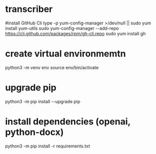 # transcriber

#install GitHub Cli
type -p yum-config-manager >/dev/null || sudo yum install yum-utils
sudo yum-config-manager --add-repo https://cli.github.com/packages/rpm/gh-cli.repo
sudo yum install gh

# create virtual environmemtn 
python3 -m venv env
source env/bin/activate

# upgrade pip
python3 -m pip install --upgrade pip

# install dependencies (openai, python-docx)
python3 -m pip install -r requirements.txt
